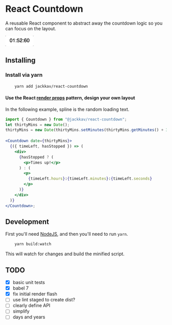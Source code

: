 # React Countdown

A reusable React component to abstract away the countdown logic so you can focus on the layout.

![example](example.gif)

## Installing

### Install via yarn

```sh
    yarn add jackkav/react-countdown
```

#### Use the React [render props](https://cdb.reacttraining.com/use-a-render-prop-50de598f11ce) pattern, design your own layout

In the following example, spline is the random loading text.

```jsx
import { Countdown } from "@jackkav/react-countdown";
let thirtyMins = new Date();
thirtyMins = new Date(thirtyMins.setMinutes(thirtyMins.getMinutes() + 30));

<Countdown date={thirtyMins}>
  {({ timeLeft, hasStopped }) => (
    <div>
      {hasStopped ? (
        <p>Times up!</p>
      ) : (
        <p>
          {timeLeft.hours}:{timeLeft.minutes}:{timeLeft.seconds}
        </p>
      )}
    </div>
  )}
</Countdown>;
```

## Development

First you'll need [NodeJS](http://nodejs.org), and then you'll need to run `yarn`.

```sh
    yarn build:watch
```

This will watch for changes and build the minified script.

## TODO

- [x] basic unit tests
- [x] babel 7
- [x] fix initial render flash
- [ ] use lint staged to create dist?
- [ ] clearly define API
- [ ] simplify
- [ ] days and years
